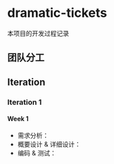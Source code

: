 # dramatic-tickets  
本项目的开发过程记录  

## 团队分工  


## Iteration  

### Iteration 1  

#### Week 1  
- 需求分析：
- 概要设计 & 详细设计：
- 编码 & 测试：
